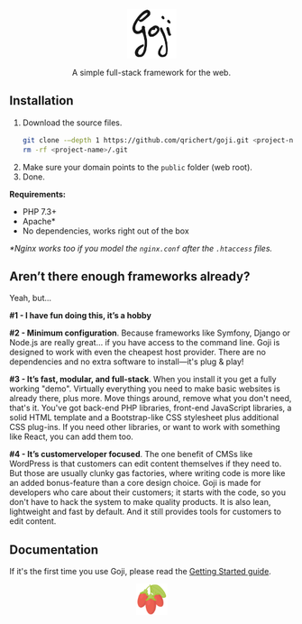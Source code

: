 <p align="center">
	<a href="#" target="_blank">
		<img src="public/img/goji__text--dark.svg"
			 alt="Goji"
			 width="87"
			 height="87">
	</a>
</p>

<p align="center">
	A simple full-stack framework for the web.
</p>

Installation
------------

1. Download the source files.
   ```sh
   git clone -–depth 1 https://github.com/qrichert/goji.git <project-name>
   rm -rf <project-name>/.git
   ```
2. Make sure your domain points to the `public` folder (web root).
3. Done.

**Requirements:**
- PHP 7.3+
- Apache&#42;
- No dependencies, works right out of the box

*&#42;Nginx works too if you model the `nginx.conf` after the `.htaccess` files.*

Aren’t there enough frameworks already?
---------------------------------------

Yeah, but...

**&#35;1 - I have fun doing this, it’s a hobby**

**&#35;2 - Minimum configuration**. Because frameworks like Symfony, Django or Node.js are really great...
if you have access to the command line. Goji is designed to work with even the cheapest host provider.
There are no dependencies and no extra software to install—it's plug & play!

**&#35;3 - It’s fast, modular, and full-stack**. When you install it you get a fully working "demo".
Virtually everything you need to make basic websites is already there, plus more. Move things around,
remove what you don't need, that's it. You've got back-end PHP libraries, front-end JavaScript libraries,
a solid HTML template and a Bootstrap-like CSS stylesheet plus additional CSS plug-ins. If you need
other libraries, or want to work with something like React, you can add them too.

**&#35;4 - It’s customerveloper focused**. The one benefit of CMSs like WordPress is that customers
can edit content themselves if they need to. But those are usually clunky gas factories, where writing
code is more like an added bonus-feature than a core design choice. Goji is made for developers
who care about their customers; it starts with the code, so you don't have to hack the system to make
quality products. It is also lean, lightweight and fast by default. And it still provides tools for
customers to edit content.

Documentation
-------------

If it's the first time you use Goji, please read the [Getting Started guide](docs/index.md).

<p align="center">
	<a href="#" target="_blank">
		<img src="public/img/goji__berries.svg"
			 width="Goji Berries"
			 width="55"
			 height="55">
	</a>
</p>
